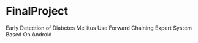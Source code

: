 # FinalProject
Early Detection of Diabetes Mellitus Use Forward Chaining Expert System Based On Android
